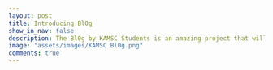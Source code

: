 ```yaml
---
layout: post
title: Introducing Bl0g
show_in_nav: false
description: The Bl0g by KAMSC Students is an amazing project that will debut in the academic year of 2017-18. Hop on and fasten your seatbelt to enjoy this amazing ride!
image: "assets/images/KAMSC Bl0g.png"
comments: true
---
```

